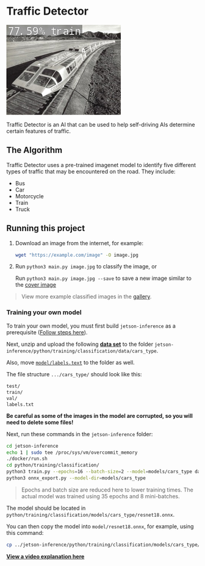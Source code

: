 # Traffic Detector
![Image of a train that the AI correctly identifies](./cover_art.jpg)

Traffic Detector is an AI that can be used to help self-driving AIs determine certain features of traffic.

## The Algorithm
Traffic Detector uses a pre-trained imagenet model to identify five different types of traffic that may be encountered on the road. They include:
* Bus
* Car
* Motorcycle
* Train
* Truck

## Running this project
1. Download an image from the internet, for example:
    ```sh
    wget "https://example.com/image" -O image.jpg
    ```

2. Run `python3 main.py image.jpg` to classify the image, or
    
    Run `python3 main.py image.jpg --save` to save a new image similar to the [cover image](./cover_art.jpg)


> View more example classified images in the [gallery](./examples/README.md).

### Training your own model
To train your own model, you must first build `jetson-inference` as a prerequisite ([Follow steps here](https://github.com/dusty-nv/jetson-inference/blob/master/docs/building-repo-2.md)).

Next, unzip and upload the following [**data set**](https://www.kaggle.com/datasets/mrtontrnok/5-vehichles-for-multicategory-classification) to the folder `jetson-inference/python/training/classification/data/cars_type`.

Also, move [`model/labels.text`](model/labels.txt) to the folder as well.

The file structure `.../cars_type/` should look like this:
```
test/
train/
val/
labels.txt
```

**Be careful as some of the images in the model are corrupted, so you will need to delete some files!**

Next, run these commands in the `jetson-inference` folder:
```sh
cd jetson-inference
echo 1 | sudo tee /proc/sys/vm/overcommit_memory
./docker/run.sh
cd python/training/classification/
python3 train.py --epochs=16 --batch-size=2 --model=models/cars_type data/cars_type
python3 onnx_export.py --model-dir=models/cars_type
```
> Epochs and batch size are reduced here to lower training times. The actual model was trained using 35 epochs and 8 mini-batches.

The model should be located in `python/training/classification/models/cars_type/resnet18.onnx`.

You can then copy the model into `model/resnet18.onnx`, for example, using this command:
```sh
cp ../jetson-inference/python/training/classification/models/cars_type/resnet18.onnx model/resnet18.onnx
```

[**View a video explanation here**](https://www.youtube.com/watch?v=fwkFNOjE3E0)